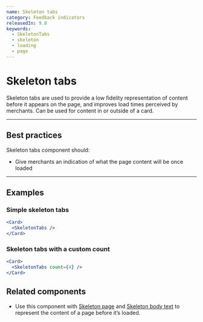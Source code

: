 ```yaml
---
name: Skeleton tabs
category: Feedback indicators
releasedIn: 9.0
keywords:
  - SkeletonTabs
  - skeleton
  - loading
  - page
---
```


# Skeleton tabs

Skeleton tabs are used to provide a low fidelity representation of content before it appears on the page, and improves load times perceived by merchants. Can be used for content in or outside of a card.

---

## Best practices

Skeleton tabs component should:

- Give merchants an indication of what the page content will be once loaded

---

## Examples

### Simple skeleton tabs

```jsx
<Card>
  <SkeletonTabs />
</Card>
```

### Skeleton tabs with a custom count

```jsx
<Card>
  <SkeletonTabs count={4} />
</Card>
```

## Related components

- Use this component with [Skeleton page](https://polaris.shopify.com/components/feedback-indicators/skeleton-page) and [Skeleton body text](https://polaris.shopify.com/components/feedback-indicators/skeleton-body-text) to represent the content of a page before it’s loaded.
